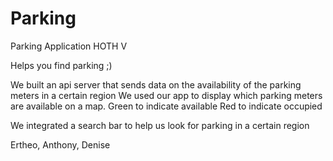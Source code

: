 # Parking
Parking Application HOTH V

Helps you find parking ;)

We built an api server that sends data on the availability of the parking meters in a certain region
We used our app to display which parking meters are available on a map.
Green to indicate available Red to indicate occupied

We integrated a search bar to help us look for parking in a certain region

Ertheo, Anthony, Denise
